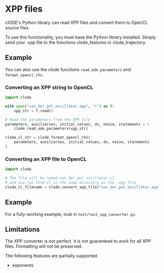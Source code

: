 # XPP files

clODE's Python library can read XPP files and convert them to OpenCL source files.

To use this functionality, you must have the Python library installed.
Simply send your .xpp file to the functions
clode_features or clode_trajectory.

## Example

You can also use the clode functions `read_ode_parameters`
and `format_opencl_rhs`.

### Converting an XPP string to OpenCL

```python
import clode

with open("van_der_pol_oscillator.xpp", "r") as f:
    xpp_str = f.read()

# Read the parameters from the XPP file
parameters, auxiliaries, initial_values, dx, noise, statements = \
    clode.read_ode_parameters(xpp_str)

clode_cl_str = clode.format_opencl_rhs(
    parameters, auxiliaries, initial_values, dx, noise, statements
)
```

### Converting an XPP file to OpenCL

```python
import clode

# The file will be named van_der_pol_oscillator.cl
# and you can find it in the same directory as the .xpp file
clode_cl_filename = clode.convert_xpp_file("van_der_pol_oscillator.xpp")
```

## Example

For a fully-working example, look in `test/test_xpp_converter.py`.

## Limitations

The XPP converter is not perfect. It is not guaranteed to work for all XPP files.
Formatting will not be preserved.

The following features are partially supported:

* exponents
